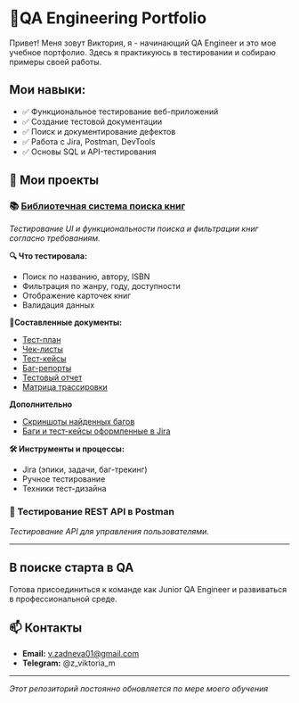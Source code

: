 # 💼QA Engineering Portfolio

Привет! Меня зовут Виктория, я - начинающий QA Engineer и это мое учебное портфолио. Здесь я практикуюсь в тестировании и собираю примеры своей работы.

## Мои навыки:
- ✅ Функциональное тестирование веб-приложений
- ✅ Создание тестовой документации  
- ✅ Поиск и документирование дефектов
- ✅ Работа с Jira, Postman, DevTools
- ✅ Основы SQL и API-тестирования

## 📂 Мои проекты

### 📚 [Библиотечная система поиска книг](Library-Project/)
*Тестирование UI и функциональности поиска и фильтрации книг согласно требованиям.*

**🔍 Что тестировала:**
- Поиск по названию, автору, ISBN
- Фильтрация по жанру, году, доступности
- Отображение карточек книг
- Валидация данных

**📄Составленные документы:**
- [Тест-план](Library-Project/test-plan.md)
- [Чек-листы](Library-Project/checklists)
- [Тест-кейсы](Library-Project/test-cases)
- [Баг-репорты](Library-Project/bug-reports.md)
- [Тестовый отчет](Library-Project/test-report.md)
- [Матрица трассировки](Library-Project/traceability-matrix.md)

**Дополнительно**
- [Скриншоты найденных багов](Library-Project/screenshots)
- [Баги и тест-кейсы оформленные в Jira](Library-Project/jira-screenshots)

**🛠 Инструменты и процессы:**
- Jira (эпики, задачи, баг-трекинг)
- Ручное тестирование
- Техники тест-дизайна

### 🔌 Тестирование REST API в Postman
*Тестирование API для управления пользователями.*

---

## В поиске старта в QA
Готова присоединиться к команде как Junior QA Engineer и развиваться в профессиональной среде.

## 📫 Контакты
- **Email:** v.zadneva01@gmail.com
- **Telegram:** @z_viktoria_m

---
*Этот репозиторий постоянно обновляется по мере моего обучения*
